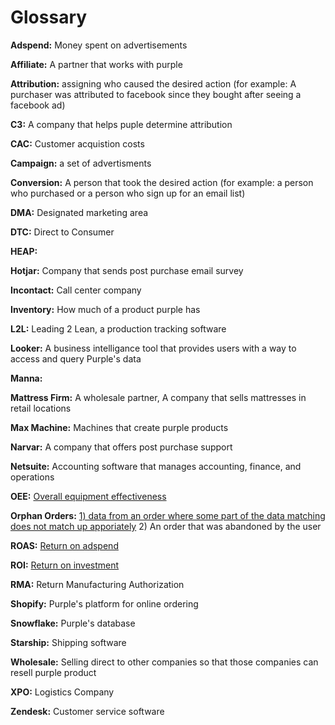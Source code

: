 # Glossary

**Adspend:** Money spent on advertisements

**Affiliate:** A partner that works with purple

**Attribution:** assigning who caused the desired action (for example: A purchaser was attributed to facebook since they bought after seeing a facebook ad)

**C3:** A company that helps puple determine attribution

**CAC:** Customer acquistion costs

**Campaign:** a set of advertisments

**Conversion:** A person that took the desired action (for example: a person who purchased or a person who sign up for an email list)

**DMA:** Designated marketing area

**DTC:** Direct to Consumer

**HEAP:**

**Hotjar:** Company that sends post purchase email survey

**Incontact:** Call center company

**Inventory:** How much of a product purple has

**L2L:** Leading 2 Lean, a production tracking software

**Looker:** A business intelligance tool that provides users with a way to access and query Purple's data

**Manna:**

**Mattress Firm:** A wholesale partner, A company that sells mattresses in retail locations

**Max Machine:** Machines that create purple products

**Narvar:** A company that offers post purchase support

**Netsuite:** Accounting software that manages accounting, finance, and operations

**OEE:** [Overall equipment effectiveness](https://www.oee.com/calculating-oee.html)

**Orphan Orders:** [1) data from an order where some part of the data matching does not match up apporiately](https://database.guide/what-is-an-orphaned-record/)
                2) An order that was abandoned by the user

**ROAS:** [Return on adspend](https://www.bigcommerce.com/ecommerce-answers/what-is-roas-calculating-return-on-ad-spend/)

**ROI:** [Return on investment](https://www.investopedia.com/terms/r/returnoninvestment.asp)

**RMA:** Return Manufacturing Authorization

**Shopify:** Purple's platform for online ordering

**Snowflake:** Purple's database

**Starship:** Shipping software

**Wholesale:** Selling direct to other companies so that those companies can resell purple product

**XPO:** Logistics Company

**Zendesk:** Customer service software
